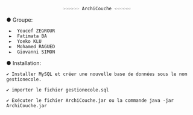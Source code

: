
						 ☞☞☞☞☞☞ ArchiCouche ☜☜☜☜☜☜


 ● Groupe:
  
 	 ►  Youcef ZEGROUR
 	 ►  Fatimata BA
 	 ►  Yoeko KLU
 	 ►  Mohamed RAGUED
 	 ►  Giovanni SIMON
  
 ● Installation:
	
 	✔ Installer MySQL et créer une nouvelle base de données sous le nom gestionecole.
 
 	✔ importer le fichier gestionecole.sql 
 
 	✔ Exécuter le fichier ArchiCouche.jar ou la commande java -jar ArchiCouche.jar

